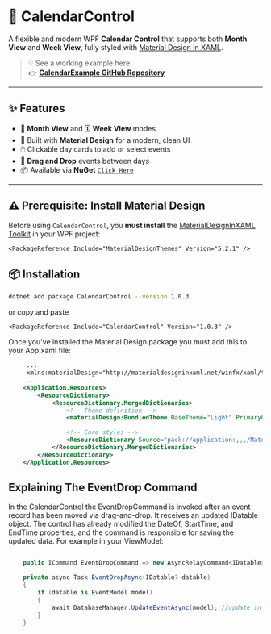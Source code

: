 ﻿# 📅 CalendarControl

A flexible and modern WPF **Calendar Control** that supports both **Month View** and **Week View**, fully styled with [Material Design in XAML](https://github.com/MaterialDesignInXAML/MaterialDesignInXamlToolkit).

> 💡 See a working example here:  
👉 **[CalendarExample GitHub Repository](https://github.com/SalvatoreAmaddio/CalendarExample)**

---

## ✨ Features

- 📆 **Month View** and 🗓️ **Week View** modes
- 🎨 Built with **Material Design** for a modern, clean UI
- 🖱️ Clickable day cards to add or select events
- 🔀 **Drag and Drop** events between days
- 📦 Available via **NuGet** [`Click Here`](https://www.nuget.org/packages/CalendarControl)

---

## ⚠️ Prerequisite: Install Material Design

Before using `CalendarControl`, you **must install** the [MaterialDesignInXAML Toolkit](https://github.com/MaterialDesignInXAML/MaterialDesignInXamlToolkit) in your WPF project:

```code
<PackageReference Include="MaterialDesignThemes" Version="5.2.1" />
```

## 📦 Installation

```bash
dotnet add package CalendarControl --version 1.0.3
```

or copy and paste
```
<PackageReference Include="CalendarControl" Version="1.0.3" />
```

Once you've installed the Material Design package you must add this to your App.xaml file:
```xml
     ...
     xmlns:materialDesign="http://materialdesigninxaml.net/winfx/xaml/themes"
     ...
    <Application.Resources>
        <ResourceDictionary>
            <ResourceDictionary.MergedDictionaries>
                <!-- Theme definition -->
                <materialDesign:BundledTheme BaseTheme="Light" PrimaryColor="Indigo" SecondaryColor="Lime" />

                <!-- Core styles -->
                <ResourceDictionary Source="pack://application:,,,/MaterialDesignThemes.Wpf;component/Themes/MaterialDesign3.Defaults.xaml" />
            </ResourceDictionary.MergedDictionaries>
        </ResourceDictionary>
    </Application.Resources>
```

## Explaining The EventDrop Command
In the CalendarControl the EventDropCommand is invoked after an event record 
has been moved via drag-and-drop. It receives an updated IDatable object. 
The control has already modified the DateOf, StartTime, and EndTime properties, 
and the command is responsible for saving the updated data. For example in your ViewModel:
```csharp

    public ICommand EventDropCommand => new AsyncRelayCommand<IDatable>(EventDropAsync);

    private async Task EventDropAsync(IDatable? datable)
    {
        if (datable is EventModel model)
        {
            await DatabaseManager.UpdateEventAsync(model); //update in the database
        }
    }
```